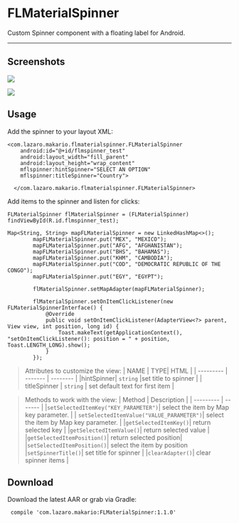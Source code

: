FLMaterialSpinner
===================
Custom Spinner component with a floating label for Android.

----------

Screenshots
-------------
![](https://github.com/LazaroMakarioFelipe/FLMaterialSpinner/blob/master/screenshot/device-2017-08-22-140954.png?raw=true)

![](https://github.com/LazaroMakarioFelipe/FLMaterialSpinner/blob/master/screenshot/device-2017-10-02-171626.png?raw=true)

Usage
-------------

Add the spinner to your layout XML:

```
<com.lazaro.makario.flmaterialspinner.FLMaterialSpinner
    android:id="@+id/flmspinner_test"
    android:layout_width="fill_parent"
    android:layout_height="wrap_content"
    mflspinner:hintSpinner="SELECT AN OPTION"
    mflspinner:titleSpinner="Country">

  </com.lazaro.makario.flmaterialspinner.FLMaterialSpinner>
```

Add items to the spinner and listen for clicks:

```
FLMaterialSpinner flMaterialSpinner = (FLMaterialSpinner) findViewById(R.id.flmspinner_test);

Map<String, String> mapFLMaterialSpinner = new LinkedHashMap<>();
        mapFLMaterialSpinner.put("MEX", "MEXICO");
        mapFLMaterialSpinner.put("AFG", "AFGHANISTAN");
        mapFLMaterialSpinner.put("BHS", "BAHAMAS");
        mapFLMaterialSpinner.put("KHM", "CAMBODIA");
        mapFLMaterialSpinner.put("COD", "DEMOCRATIC REPUBLIC OF THE CONGO");
        mapFLMaterialSpinner.put("EGY", "EGYPT");

        flMaterialSpinner.setMapAdapter(mapFLMaterialSpinner);
        
        flMaterialSpinner.setOnItemClickListener(new FLMaterialSpinnerInterface() {
            @Override
            public void setOnItemClickListener(AdapterView<?> parent, View view, int position, long id) {
                Toast.makeText(getApplicationContext(), "setOnItemClickListener(): position = " + position, Toast.LENGTH_LONG).show();
            }
        });
```


> Attributes to customize the view:
> |  NAME  | TYPE| HTML |
 | --------- | ------- | -------- |
|hintSpinner| `string` |set title to spinner |
| titleSpinner | `string` | set default text for first item |

> Methods to work with the view:
> |  Method | Description | 
 | --------- | ------- | 
|`setSelectedItemKey("KEY_PARAMETER")`| select the item by Map key parameter. | 
| `setSelectedItemValue("VALUE_PARAMETER")`| select the item by Map key parameter. |
|`getSelectedItemKey()`| return selected key |
|`getSelectedItemValue()`| return selected value |
|`getSelectedItemPosition()`| return selected position|
|`setSelectedItemPosition()`| select the item by position 
|`setSpinnerTitle()`| set title for spinner |
|`clearAdapter()`| clear spinner items  |


Download
-------------

Download the latest AAR or grab via Gradle:

```
 compile 'com.lazaro.makario:FLMaterialSpinner:1.1.0'
```

